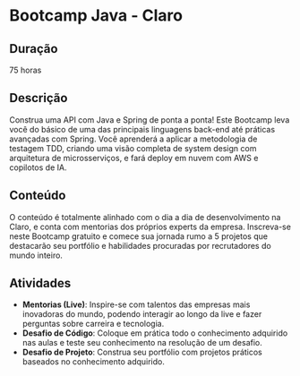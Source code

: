 # Bootcamp Java - Claro

## Duração
75 horas

## Descrição
Construa uma API com Java e Spring de ponta a ponta! Este Bootcamp leva você do básico de uma das principais linguagens back-end até práticas avançadas com Spring. Você aprenderá a aplicar a metodologia de testagem TDD, criando uma visão completa de system design com arquitetura de microsserviços, e fará deploy em nuvem com AWS e copilotos de IA.

## Conteúdo
O conteúdo é totalmente alinhado com o dia a dia de desenvolvimento na Claro, e conta com mentorias dos próprios experts da empresa. Inscreva-se neste Bootcamp gratuito e comece sua jornada rumo a 5 projetos que destacarão seu portfólio e habilidades procuradas por recrutadores do mundo inteiro.

## Atividades
- **Mentorias (Live)**: Inspire-se com talentos das empresas mais inovadoras do mundo, podendo interagir ao longo da live e fazer perguntas sobre carreira e tecnologia.
- **Desafio de Código**: Coloque em prática todo o conhecimento adquirido nas aulas e teste seu conhecimento na resolução de um desafio.
- **Desafio de Projeto**: Construa seu portfólio com projetos práticos baseados no conhecimento adquirido.

